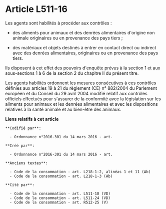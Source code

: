 # Article L511-16

Les agents sont habilités à procéder aux contrôles :

- des aliments pour animaux et des denrées alimentaires d'origine non animale originaires ou en provenance des pays tiers ;

- des matériaux et objets destinés à entrer en contact direct ou indirect avec des denrées alimentaires, originaires ou en
provenance des pays tiers.

Ils disposent à cet effet des pouvoirs d'enquête prévus à la section 1 et aux sous-sections 1 à 6 de la section 2 du chapitre
II du présent titre.

Les agents habilités ordonnent les mesures consécutives à ces contrôles définies aux articles 19 à 21 du règlement (CE) n°
882/2004 du Parlement européen et du Conseil du 29 avril 2004 modifié relatif aux contrôles officiels effectués pour
s'assurer de la conformité avec la législation sur les aliments pour animaux et les denrées alimentaires et avec les
dispositions relatives à la santé animale et au bien-être des animaux.

**Liens relatifs à cet article**

	**Codifié par**:

	  - Ordonnance n°2016-301 du 14 mars 2016 - art.

	**Créé par**:

	  - Ordonnance n°2016-301 du 14 mars 2016 - art.

	**Anciens textes**:

	  - Code de la consommation - art. L218-1-2, alinéas 1 et 11 (Ab)
	  - Code de la consommation - art. L218-1-3 (Ab)

	**Cité par**:

	  - Code de la consommation - art. L511-18 (VD)
	  - Code de la consommation - art. L511-24 (VD)
	  - Code de la consommation - art. R512-25 (V)
